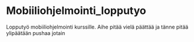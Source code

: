 # Mobiiliohjelmointi_lopputyo
Lopputyö mobiiliohjelmointi kurssille. Aihe pitää vielä päättää ja tänne pitää ylipäätään pushaa jotain
